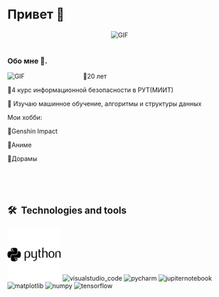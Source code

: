# Привет 👋
<div align="center">
<img hight="300" width="700" alt="GIF" align="center" src="https://i.pinimg.com/originals/b9/06/2b/b9062b0f00e6997a6031d9a35c42df2b.gif">
</div>

</br>


###  Обо мне 🐉.
<img hight="120" width="170" alt="GIF" align="left" src="https://static.wikia.nocookie.net/gensin-impact/images/6/6d/Ningguang_Dynamic_Skin.gif/revision/latest/scale-to-width-down/200?cb=20221228122235">
<p>🌱20 лет</p>
  <p>💬4 курс информационной безопасности в РУТ(МИИТ)</p>
  <p>🔭 Изучаю машинное обучение, алгоритмы и структуры данных</p>
  <p>Мои хобби:</p> 
    <p>🐉Genshin Impact</p>
    <p>🎴Аниме</p>
    <p>🫰Дорамы</p>
</br>
</br>
</br>

## 🛠  Technologies and tools
<a name="Работаю с "></a>
<img src="https://github.com/Xx-Ashutosh-xX/Xx-Ashutosh-xX/blob/master/assets/icons/python.png" alt="python" width="120" hight="50">
<img src="https://github.com/Xx-Ashutosh-xX/Xx-Ashutosh-xX/blob/master/assets/icons/visualstudio_code.png" alt="visualstudio_code" width="200" hight="50">
<img src="https://w7.pngwing.com/pngs/361/736/png-transparent-jetbrains-pycharm-button-icon.png" alt="pycharm" width="120" hight="50">
<img src="https://miro.medium.com/v2/resize:fit:1400/1*wOHyKy6fl3ltcBMNpCvC6Q.png" alt="jupiternotebook" width="120" hight="50">
<img src="https://matplotlib.org/stable/_images/sphx_glr_logos2_003.png" alt="matplotlib" width="120" hight="50">
<img src="https://upload.wikimedia.org/wikipedia/commons/thumb/1/1a/NumPy_logo.svg/1280px-NumPy_logo.svg.png" alt="numpy" width="120" hight="50">
<img src="https://www.quintagroup.com/blog/blog-images/machine-learning-libraries/tensorflow.png/@@images/image.png" alt="tensorflow" width="140" hight="70">
